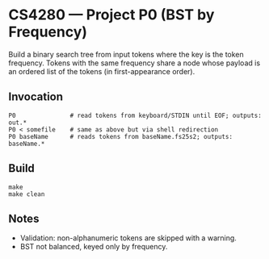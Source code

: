 # CS4280 — Project P0 (BST by Frequency)

Build a binary search tree from input tokens where the key is the token frequency. Tokens with the same frequency share a node whose payload is an ordered list of the tokens (in first-appearance order).

## Invocation
```
P0               # read tokens from keyboard/STDIN until EOF; outputs: out.*
P0 < somefile    # same as above but via shell redirection
P0 baseName      # reads tokens from baseName.fs25s2; outputs: baseName.*
```

## Build
```
make
make clean
```

## Notes
- Validation: non-alphanumeric tokens are skipped with a warning.
- BST not balanced, keyed only by frequency.
